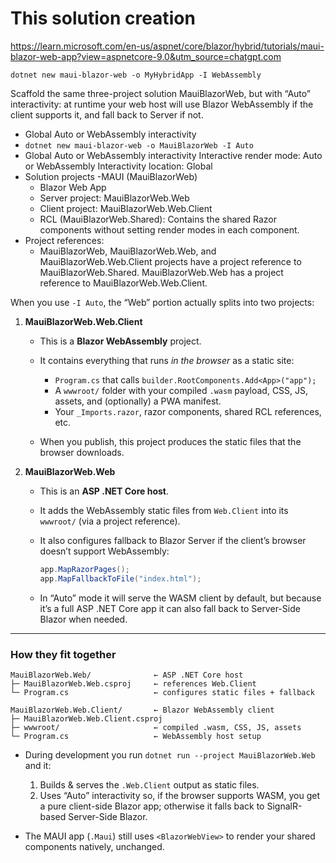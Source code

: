﻿# This solution creation


https://learn.microsoft.com/en-us/aspnet/core/blazor/hybrid/tutorials/maui-blazor-web-app?view=aspnetcore-9.0&utm_source=chatgpt.com

```
dotnet new maui-blazor-web -o MyHybridApp -I WebAssembly
```

Scaffold the same three-project solution MauiBlazorWeb, but with “Auto” interactivity: at runtime your web host will use Blazor WebAssembly if the client supports it, and fall back to Server if not.

- Global Auto or WebAssembly interactivity
- ```dotnet new maui-blazor-web -o MauiBlazorWeb -I Auto```
- Global Auto or WebAssembly interactivity
Interactive render mode: Auto or WebAssembly
Interactivity location: Global
- Solution projects
-MAUI (MauiBlazorWeb)
  - Blazor Web App
  - Server project: MauiBlazorWeb.Web
  - Client project: MauiBlazorWeb.Web.Client
  - RCL (MauiBlazorWeb.Shared): Contains the shared Razor components without setting render modes in each component.
- Project references:
  - MauiBlazorWeb, MauiBlazorWeb.Web, and MauiBlazorWeb.Web.Client projects have a project reference to MauiBlazorWeb.Shared.
MauiBlazorWeb.Web has a project reference to MauiBlazorWeb.Web.Client.


When you use `-I Auto`, the “Web” portion actually splits into two projects:

1. **MauiBlazorWeb.Web.Client**

   * This is a **Blazor WebAssembly** project.
   * It contains everything that runs *in the browser* as a static site:

     * `Program.cs` that calls `builder.RootComponents.Add<App>("app");`
     * A `wwwroot/` folder with your compiled `.wasm` payload, CSS, JS, assets, and (optionally) a PWA manifest.
     * Your `_Imports.razor`, razor components, shared RCL references, etc.
   * When you publish, this project produces the static files that the browser downloads.

2. **MauiBlazorWeb.Web**

   * This is an **ASP .NET Core host**.
   * It adds the WebAssembly static files from `Web.Client` into its `wwwroot/` (via a project reference).
   * It also configures fallback to Blazor Server if the client’s browser doesn’t support WebAssembly:

     ```csharp
     app.MapRazorPages();
     app.MapFallbackToFile("index.html");
     ```
   * In “Auto” mode it will serve the WASM client by default, but because it’s a full ASP .NET Core app it can also fall back to Server-Side Blazor when needed.

---

### How they fit together

```
MauiBlazorWeb.Web/              ← ASP .NET Core host
├─ MauiBlazorWeb.Web.csproj     ← references Web.Client
└─ Program.cs                   ← configures static files + fallback

MauiBlazorWeb.Web.Client/       ← Blazor WebAssembly client
├─ MauiBlazorWeb.Web.Client.csproj
├─ wwwroot/                     ← compiled .wasm, CSS, JS, assets
└─ Program.cs                   ← WebAssembly host setup
```

* During development you run `dotnet run --project MauiBlazorWeb.Web` and it:

  1. Builds & serves the `.Web.Client` output as static files.
  2. Uses “Auto” interactivity so, if the browser supports WASM, you get a pure client-side Blazor app; otherwise it falls back to SignalR-based Server-Side Blazor.
* The MAUI app (`.Maui`) still uses `<BlazorWebView>` to render your shared components natively, unchanged.

